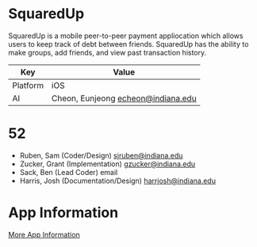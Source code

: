 # SquaredUp
SquaredUp is a mobile peer-to-peer payment appliocation which allows users to keep track of debt between friends. SquaredUp has the ability to make groups, add friends, and view past transaction history. 


| Key   |      Value    |
|----------|-------------|
| Platform |  iOS |
| AI | Cheon, Eunjeong echeon@indiana.edu |

# 52
- Ruben, Sam (Coder/Design) sjruben@indiana.edu
- Zucker, Grant (Implementation) gzucker@indiana.edu
- Sack, Ben (Lead Coder) email
- Harris, Josh (Documentation/Design) harrjosh@indiana.edu

# App Information
[More App Information](app/README.md)
